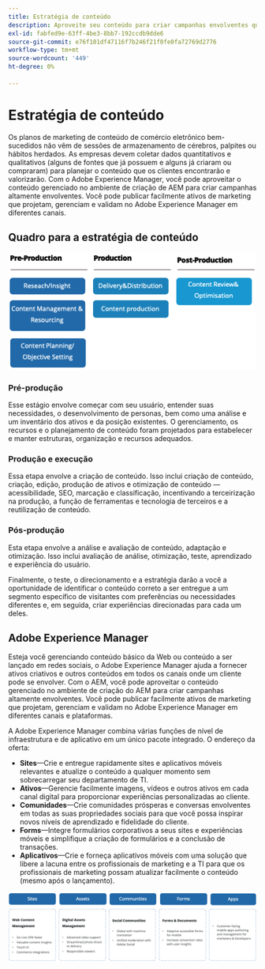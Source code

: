 ```yaml
---
title: Estratégia de conteúdo
description: Aproveite seu conteúdo para criar campanhas envolventes que envolvam seus clientes.
exl-id: fabfed9e-63ff-4be3-8bb7-192ccdb9dde6
source-git-commit: e76f101df47116f7b246f21f0fe0fa72769d2776
workflow-type: tm+mt
source-wordcount: '449'
ht-degree: 0%

---
```


# Estratégia de conteúdo

Os planos de marketing de conteúdo de comércio eletrônico bem-sucedidos não vêm de sessões de armazenamento de cérebros, palpites ou hábitos herdados. As empresas devem coletar dados quantitativos e qualitativos (alguns de fontes que já possuem e alguns já criaram ou compraram) para planejar o conteúdo que os clientes encontrarão e valorizarão. Com o Adobe Experience Manager, você pode aproveitar o conteúdo gerenciado no ambiente de criação de AEM para criar campanhas altamente envolventes. Você pode publicar facilmente ativos de marketing que projetam, gerenciam e validam no Adobe Experience Manager em diferentes canais.

## Quadro para a estratégia de conteúdo

![Diagrama de estrutura da estratégia de conteúdo](../../assets/playbooks/content-strategy-framework.png)

### Pré-produção

Esse estágio envolve começar com seu usuário, entender suas necessidades, o desenvolvimento de personas, bem como uma análise e um inventário dos ativos e da posição existentes. O gerenciamento, os recursos e o planejamento de conteúdo foram projetados para estabelecer e manter estruturas, organização e recursos adequados.

### Produção e execução

Essa etapa envolve a criação de conteúdo. Isso inclui criação de conteúdo, criação, edição, produção de ativos e otimização de conteúdo — acessibilidade, SEO, marcação e classificação, incentivando a terceirização na produção, a função de ferramentas e tecnologia de terceiros e a reutilização de conteúdo.

### Pós-produção

Esta etapa envolve a análise e avaliação de conteúdo, adaptação e otimização. Isso inclui avaliação de análise, otimização, teste, aprendizado e experiência do usuário.

Finalmente, o teste, o direcionamento e a estratégia darão a você a oportunidade de identificar o conteúdo correto a ser entregue a um segmento específico de visitantes com preferências ou necessidades diferentes e, em seguida, criar experiências direcionadas para cada um deles.

## Adobe Experience Manager

Esteja você gerenciando conteúdo básico da Web ou conteúdo a ser lançado em redes sociais, o Adobe Experience Manager ajuda a fornecer ativos criativos e outros conteúdos em todos os canais onde um cliente pode se envolver. Com o AEM, você pode aproveitar o conteúdo gerenciado no ambiente de criação do AEM para criar campanhas altamente envolventes. Você pode publicar facilmente ativos de marketing que projetam, gerenciam e validam no Adobe Experience Manager em diferentes canais e plataformas.

A Adobe Experience Manager combina várias funções de nível de infraestrutura e de aplicativo em um único pacote integrado. O endereço da oferta:

- **Sites**—Crie e entregue rapidamente sites e aplicativos móveis relevantes e atualize o conteúdo a qualquer momento sem sobrecarregar seu departamento de TI.
- **Ativos**—Gerencie facilmente imagens, vídeos e outros ativos em cada canal digital para proporcionar experiências personalizadas ao cliente.
- **Comunidades**—Crie comunidades prósperas e conversas envolventes em todas as suas propriedades sociais para que você possa inspirar novos níveis de aprendizado e fidelidade do cliente.
- **Forms**—Integre formulários corporativos a seus sites e experiências móveis e simplifique a criação de formulários e a conclusão de transações.
- **Aplicativos**—Crie e forneça aplicativos móveis com uma solução que libere a lacuna entre os profissionais de marketing e a TI para que os profissionais de marketing possam atualizar facilmente o conteúdo (mesmo após o lançamento).

![Diagrama de estrutura da estratégia de conteúdo](../../assets/playbooks/content-strategy-framework2.png)
